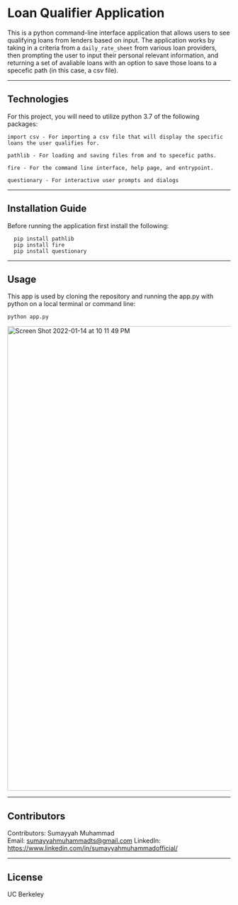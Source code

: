 # Loan Qualifier Application

This is a python command-line interface application that allows users to see qualifying loans from lenders based on input. The application works by taking in a criteria from a `daily_rate_sheet` from various loan providers, then prompting the user to input their personal relevant information, and returning a set of avaliable loans with an option to save those loans to a specefic path (in this case, a csv file).

---

## Technologies

For this project, you will need to utilize python 3.7 of the following packages:

 ````
 import csv - For importing a csv file that will display the specific loans the user qualifies for.

 pathlib - For loading and saving files from and to specefic paths.

 fire - For the command line interface, help page, and entrypoint.

 questionary - For interactive user prompts and dialogs
 ````

---

## Installation Guide

Before running the application first install the following:
````
  pip install pathlib
  pip install fire
  pip install questionary
````
---

## Usage

This app is used by cloning the repository and running the app.py with python on a local terminal or command line: 

`python app.py`


<img width="1049" alt="Screen Shot 2022-01-14 at 10 11 49 PM" src="https://user-images.githubusercontent.com/96351123/149611352-049e5345-366d-4440-8c79-fa97dc1fb0e0.png">

---

## Contributors

Contributors: Sumayyah Muhammad  
Email: sumayyahmuhammadts@gmail.com
LinkedIn: https://www.linkedin.com/in/sumayyahmuhammadofficial/

---

## License

UC Berkeley